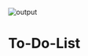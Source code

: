 ![output](https://user-images.githubusercontent.com/96937313/228258369-cdf20a1d-e6c7-4422-8647-4fe1c2310c52.png)
# To-Do-List
